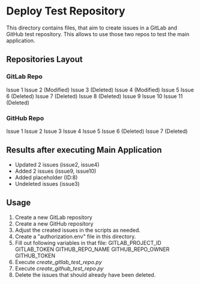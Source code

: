 # Deploy Test Repository

This directory contains files, that aim to create issues in a GitLab and GitHub test repository. This allows to use those two repos to test the main application.

## Repositories Layout

### GitLab Repo

Issue 1
Issue 2 (Modified)
Issue 3 (Deleted)
Issue 4 (Modified)
Issue 5
Issue 6 (Deleted)
Issue 7 (Deleted)
Issue 8 (Deleted)
Issue 9
Issue 10
Issue 11 (Deleted)

### GitHub Repo

Issue 1
Issue 2
Issue 3
Issue 4
Issue 5
Issue 6 (Deleted)
Issue 7 (Deleted)

## Results after executing Main Application

- Updated 2 issues (issue2, issue4)
- Added 2 issues (issue9, issue10)
- Added placeholder (ID:8)
- Undeleted issues (issue3)

## Usage

1. Create a new GitLab repository
2. Create a new GitHub repository
3. Adjust the created issues in the scripts as needed.
4. Create a "authorization.env" file in this directory.
5. Fill out following variables in that file:
  GITLAB_PROJECT_ID
  GITLAB_TOKEN
  GITHUB_REPO_NAME
  GITHUB_REPO_OWNER
  GITHUB_TOKEN
6. Execute *create_gitlab_test_repo.py*
7. Execute *create_github_test_repo.py*
8. Delete the issues that should already have been deleted.
